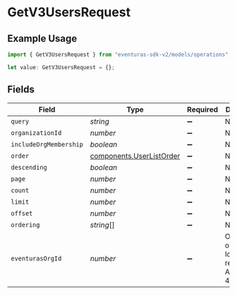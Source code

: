 # GetV3UsersRequest

## Example Usage

```typescript
import { GetV3UsersRequest } from "eventuras-sdk-v2/models/operations";

let value: GetV3UsersRequest = {};
```

## Fields

| Field                                                                | Type                                                                 | Required                                                             | Description                                                          |
| -------------------------------------------------------------------- | -------------------------------------------------------------------- | -------------------------------------------------------------------- | -------------------------------------------------------------------- |
| `query`                                                              | *string*                                                             | :heavy_minus_sign:                                                   | N/A                                                                  |
| `organizationId`                                                     | *number*                                                             | :heavy_minus_sign:                                                   | N/A                                                                  |
| `includeOrgMembership`                                               | *boolean*                                                            | :heavy_minus_sign:                                                   | N/A                                                                  |
| `order`                                                              | [components.UserListOrder](../../models/components/userlistorder.md) | :heavy_minus_sign:                                                   | N/A                                                                  |
| `descending`                                                         | *boolean*                                                            | :heavy_minus_sign:                                                   | N/A                                                                  |
| `page`                                                               | *number*                                                             | :heavy_minus_sign:                                                   | N/A                                                                  |
| `count`                                                              | *number*                                                             | :heavy_minus_sign:                                                   | N/A                                                                  |
| `limit`                                                              | *number*                                                             | :heavy_minus_sign:                                                   | N/A                                                                  |
| `offset`                                                             | *number*                                                             | :heavy_minus_sign:                                                   | N/A                                                                  |
| `ordering`                                                           | *string*[]                                                           | :heavy_minus_sign:                                                   | N/A                                                                  |
| `eventurasOrgId`                                                     | *number*                                                             | :heavy_minus_sign:                                                   | Optional organization Id. Will be required in API version 4.         |